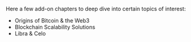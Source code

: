 Here a few add-on chapters to deep dive into certain topics of interest:

* Origins of Bitcoin & the Web3
* Blockchain Scalability Solutions
* Libra & Celo
